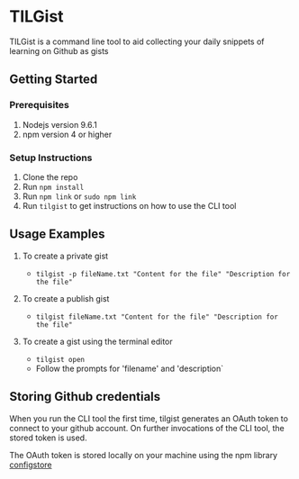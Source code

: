 # TILGist

TILGist is a command line tool to aid collecting your daily snippets of learning on Github as gists

## Getting Started

### Prerequisites
1. Nodejs version 9.6.1
2. npm version 4 or higher

### Setup Instructions
1. Clone the repo
2. Run `npm install`
3. Run `npm link` or `sudo npm link`
4. Run `tilgist` to get instructions on how to use the CLI tool

## Usage Examples

1. To create a private gist
    - `tilgist -p fileName.txt "Content for the file" "Description for the file"`

2. To create a publish gist
    - `tilgist fileName.txt "Content for the file" "Description for the file"`

3. To create a gist using the terminal editor
    - `tilgist open`
    - Follow the prompts for 'filename' and 'description`

## Storing Github credentials
When you run the CLI tool the first time, tilgist generates an OAuth token to connect to your github account. On further invocations of the CLI tool, the stored token is used. 

The OAuth token is stored locally on your machine using the npm library [configstore](https://www.npmjs.com/package/configstore)


